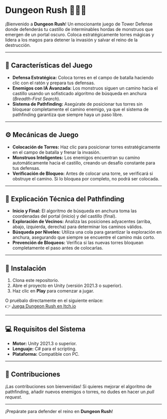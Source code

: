 # Dungeon Rush 🏰🧙‍♂️

¡Bienvenido a **Dungeon Rush**! Un emocionante juego de Tower Defense donde defenderás tu castillo de interminables hordas de monstruos que emergen de un portal oscuro. Coloca estratégicamente torres mágicas y lidera a los magos para detener la invasión y salvar el reino de la destrucción.

---

## 🌟 Características del Juego
- **Defensa Estratégica:** Coloca torres en el campo de batalla haciendo clic con el ratón y prepara tus defensas.
- **Enemigos con IA Avanzada:** Los monstruos siguen un camino hacia el castillo usando un sofisticado algoritmo de búsqueda en anchura (*Breadth-First Search*).
- **Sistema de Pathfinding:** Asegúrate de posicionar tus torres sin bloquear completamente el camino enemigo, ya que el sistema de pathfinding garantiza que siempre haya un paso libre.
  
---

## ⚙️ Mecánicas de Juego
- **Colocación de Torres:** Haz clic para posicionar torres estratégicamente en el campo de batalla y frenar la invasión.
- **Monstruos Inteligentes:** Los enemigos encuentran su camino automáticamente hacia el castillo, creando un desafío constante para tus defensas.
- **Verificación de Bloqueo:** Antes de colocar una torre, se verificará si obstruye el camino. Si lo bloquea por completo, no podrá ser colocada.
  
---

## 🔧 Explicación Técnica del Pathfinding
- **Inicio y Final:** El algoritmo de búsqueda en anchura toma las coordenadas del portal (inicio) y del castillo (final).
- **Exploración de Vecinos:** Analiza las posiciones adyacentes (arriba, abajo, izquierda, derecha) para determinar los caminos válidos.
- **Búsqueda por Niveles:** Utiliza una cola para garantizar la exploración en anchura, asegurando que siempre se encuentre el camino más corto.
- **Prevención de Bloqueos:** Verifica si las nuevas torres bloquean completamente el paso antes de colocarlas.

---

## 🚀 Instalación
1. Clona este repositorio.
2. Abre el proyecto en Unity (versión 2021.3 o superior).
3. Haz clic en **Play** para comenzar a jugar.

O pruébalo directamente en el siguiente enlace:  
👉 [Juega Dungeon Rush en Itch.io](https://joshe1129.itch.io/dungeon-rush)

---

## 💻 Requisitos del Sistema
- **Motor:** Unity 2021.3 o superior.
- **Lenguaje:** C# para el scripting.
- **Plataforma:** Compatible con PC.

---

## 🤝 Contribuciones
¡Las contribuciones son bienvenidas! Si quieres mejorar el algoritmo de pathfinding, añadir nuevos enemigos o torres, no dudes en hacer un *pull request*.

---

¡Prepárate para defender el reino en **Dungeon Rush**!
